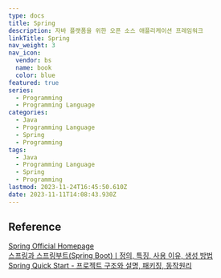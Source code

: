 ```yaml
---
type: docs
title: Spring
description: 자바 플랫폼을 위한 오픈 소스 애플리케이션 프레임워크
linkTitle: Spring
nav_weight: 3
nav_icon:
  vendor: bs
  name: book
  color: blue
featured: true
series:
  - Programming
  - Programming Language
categories:
  - Java
  - Programming Language
  - Spring
  - Programming
tags:
  - Java
  - Programming Language
  - Spring
  - Programming
lastmod: 2023-11-24T16:45:50.610Z
date: 2023-11-11T14:08:43.930Z
---
```


## Reference

[Spring Official Homepage](https://spring.io/)  
[스프링과 스프링부트(Spring Boot)ㅣ정의, 특징, 사용 이유, 생성 방법](https://www.codestates.com/blog/content/%EC%8A%A4%ED%94%84%EB%A7%81-%EC%8A%A4%ED%94%84%EB%A7%81%EB%B6%80%ED%8A%B8)  
[Spring Quick Start - 프로젝트 구조와 설명, 패키징, 동작원리](https://velog.io/@developer_khj/Spring-Quick-Start-%ED%94%84%EB%A1%9C%EC%A0%9D%ED%8A%B8-%EA%B5%AC%EC%A1%B0%EC%99%80-%EC%84%A4%EB%AA%85-%EB%8F%99%EC%9E%91%EC%9B%90%EB%A6%AC)

